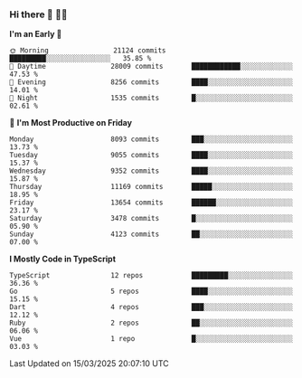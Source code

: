 ### Hi there 👋 🧑‍💻



<!--START_SECTION:waka-->
**I'm an Early 🐤** 

```text
🌞 Morning                21124 commits       █████████░░░░░░░░░░░░░░░░   35.85 % 
🌆 Daytime                28009 commits       ████████████░░░░░░░░░░░░░   47.53 % 
🌃 Evening                8256 commits        ████░░░░░░░░░░░░░░░░░░░░░   14.01 % 
🌙 Night                  1535 commits        █░░░░░░░░░░░░░░░░░░░░░░░░   02.61 % 
```
📅 **I'm Most Productive on Friday** 

```text
Monday                   8093 commits        ███░░░░░░░░░░░░░░░░░░░░░░   13.73 % 
Tuesday                  9055 commits        ████░░░░░░░░░░░░░░░░░░░░░   15.37 % 
Wednesday                9352 commits        ████░░░░░░░░░░░░░░░░░░░░░   15.87 % 
Thursday                 11169 commits       █████░░░░░░░░░░░░░░░░░░░░   18.95 % 
Friday                   13654 commits       ██████░░░░░░░░░░░░░░░░░░░   23.17 % 
Saturday                 3478 commits        █░░░░░░░░░░░░░░░░░░░░░░░░   05.90 % 
Sunday                   4123 commits        ██░░░░░░░░░░░░░░░░░░░░░░░   07.00 % 
```


**I Mostly Code in TypeScript** 

```text
TypeScript               12 repos            █████████░░░░░░░░░░░░░░░░   36.36 % 
Go                       5 repos             ████░░░░░░░░░░░░░░░░░░░░░   15.15 % 
Dart                     4 repos             ███░░░░░░░░░░░░░░░░░░░░░░   12.12 % 
Ruby                     2 repos             ██░░░░░░░░░░░░░░░░░░░░░░░   06.06 % 
Vue                      1 repo              █░░░░░░░░░░░░░░░░░░░░░░░░   03.03 % 
```




 Last Updated on 15/03/2025 20:07:10 UTC
<!--END_SECTION:waka-->


